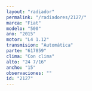 ```yaml
---
layout: "radiador"
permalink: "/radiadores/2127/"
marca: "Fiat"
modelo: "500"
ano: "2015"
motor: "L4 1.12"
transmision: "Automática"
parte: "617859"
clima: "Con clima"
alto: "24 7/16"
ancho: "15"
observaciones: ""
id: "2127"
---
```


